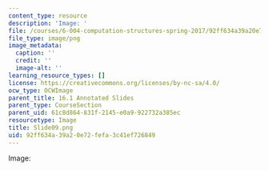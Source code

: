 ```yaml
---
content_type: resource
description: 'Image: '
file: /courses/6-004-computation-structures-spring-2017/92ff634a39a20e72fefa3c41ef726849_Slide09.png
file_type: image/png
image_metadata:
  caption: ''
  credit: ''
  image-alt: ''
learning_resource_types: []
license: https://creativecommons.org/licenses/by-nc-sa/4.0/
ocw_type: OCWImage
parent_title: 16.1 Annotated Slides
parent_type: CourseSection
parent_uid: 61c8d864-831f-2145-e0a9-922732a385ec
resourcetype: Image
title: Slide09.png
uid: 92ff634a-39a2-0e72-fefa-3c41ef726849
---
```

Image: 